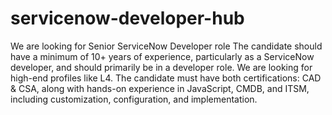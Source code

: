 # servicenow-developer-hub
We are looking for Senior ServiceNow Developer role
The candidate should have a minimum of 10+ years of experience, particularly as a ServiceNow developer, and should primarily be in a developer role. We are looking for high-end profiles like L4. 
The candidate must have both certifications: CAD & CSA, along with hands-on experience in JavaScript, CMDB, and ITSM, including customization, configuration, and implementation.
